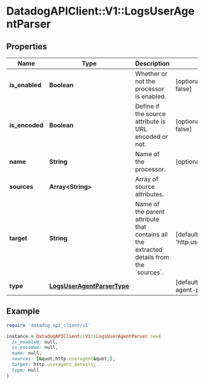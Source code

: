 # DatadogAPIClient::V1::LogsUserAgentParser

## Properties

| Name | Type | Description | Notes |
| ---- | ---- | ----------- | ----- |
| **is_enabled** | **Boolean** | Whether or not the processor is enabled. | [optional][default to false] |
| **is_encoded** | **Boolean** | Define if the source attribute is URL encoded or not. | [optional][default to false] |
| **name** | **String** | Name of the processor. | [optional] |
| **sources** | **Array&lt;String&gt;** | Array of source attributes. |  |
| **target** | **String** | Name of the parent attribute that contains all the extracted details from the &#x60;sources&#x60;. | [default to &#39;http.useragent_details&#39;] |
| **type** | [**LogsUserAgentParserType**](LogsUserAgentParserType.md) |  | [default to &#39;user-agent-parser&#39;] |

## Example

```ruby
require 'datadog_api_client/v1'

instance = DatadogAPIClient::V1::LogsUserAgentParser.new(
  is_enabled: null,
  is_encoded: null,
  name: null,
  sources: [&quot;http.useragent&quot;],
  target: http.useragent_details,
  type: null
)
```


